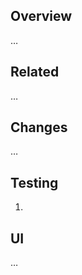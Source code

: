 ## Overview

…

## Related

<!--
- [CMD-XYZ](https://tacc-main.atlassian.net/browse/CMD-XYZ)
- requires https://github.com/TACC/Core-CMS/pull/5
- required by https://github.com/TACC/Core-CMS-Resources/pull/117
-->…

## Changes

…

## Testing

1.

## UI

…

<!--
## Notes

…
-->
